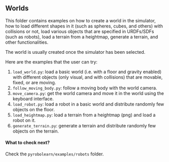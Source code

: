 ## Worlds

This folder contains examples on how to create a world in the simulator, how to load different shapes in it (such 
as spheres, cubes, and others) with collisions or not, load various objects that are specified in URDFs/SDFs (such 
as robots), load a terrain from a heightmap, generate a terrain, and other functionalities.

The world is usually created once the simulator has been selected.

Here are the examples that the user can try:
1. `load_world.py`: load a basic world (i.e. with a floor and gravity enabled) with different objects (only visual, 
and with collisions) that are movable, fixed, or are moving.
2. `follow_moving_body.py`: follow a moving body with the world camera.
3. `move_camera.py`: get the world camera and move it in the world using the keyboard interface.
4. `load_robot.py`: load a robot in a basic world and distribute randomly few objects on the floor.
5. `load_heightmap.py`: load a terrain from a heightmap (png) and load a robot on it.
6. `generate_terrain.py`: generate a terrain and distribute randomly few objects on the terrain.


#### What to check next?

Check the `pyrobolearn/examples/robots` folder.
